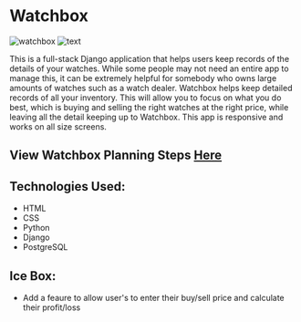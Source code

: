 # Watchbox 

![watchbox](main_app/static/images/watches.jpg)
![text](main_app/static/images/watchbox-txt.jpeg)

This is a full-stack Django application that helps users keep records of the details of your watches. While some people may not need an entire app to manage this, it can be extremely helpful for somebody who owns large amounts of watches such as a watch dealer.
Watchbox helps keep detailed records of all your inventory. This will allow you to focus on what you do best, which is buying and selling the right watches at the right price, while leaving all the detail keeping up to Watchbox. This app is responsive and works on all size screens. 

## View Watchbox Planning Steps [Here](https://trello.com/b/0qK9htri/watchbox)

## Technologies Used:
- HTML
- CSS 
- Python 
- Django  
- PostgreSQL

## Ice Box:
- Add a feaure to allow user's to enter their buy/sell price and calculate their profit/loss